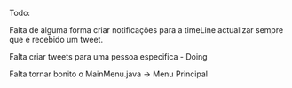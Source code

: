 Todo:

Falta de alguma forma criar notificações para a timeLine actualizar sempre que é recebido um tweet.

Falta criar tweets para uma pessoa especifica - Doing

Falta tornar bonito o MainMenu.java -> Menu Principal

